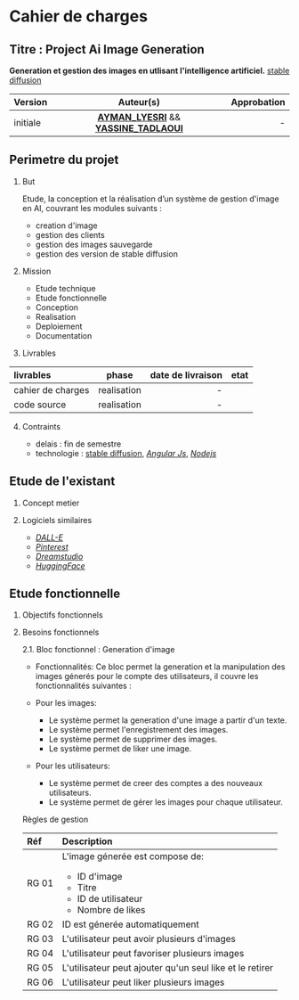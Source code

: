 # Cahier de charges

## Titre : Project Ai Image Generation

**Generation et gestion des images en utlisant l'intelligence artificiel.** [stable diffusion](https://github.com/CompVis/stable-diffusion)

| Version  |                                                 Auteur(s)                                                 | Approbation |
| :------- | :-------------------------------------------------------------------------------------------------------: | ----------: |
| initiale | **[AYMAN_LYESRI](https://github.com/AymanLyesri)** && **[YASSINE_TADLAOUI](https://github.com/Gri-ffin)** |           - |

## Perimetre du projet

1. But

   Etude, la conception et la réalisation d’un système de gestion
   d'image en AI, couvrant les modules suivants :

   - creation d'image
   - gestion des clients
   - gestion des images sauvegarde
   - gestion des version de stable diffusion

2. Mission

   - Etude technique
   - Etude fonctionnelle
   - Conception
   - Realisation
   - Deploiement
   - Documentation

3. Livrables

| livrables         |    phase    | date de livraison | etat |
| :---------------- | :---------: | ----------------: | :--: |
| cahier de charges | realisation |                 - |      |
| code source       | realisation |                 - |      |

4. Contraints

   - delais : fin de semestre
   - technologie : [stable diffusion](https://github.com/CompVis/stable-diffusion), [_Angular Js_](https://angular.io/), [_Nodejs_](https://nodejs.org/en/)

## Etude de l'existant

1. Concept metier

2. Logiciels similaires
   - [_DALL-E_](https://openai.com/dall-e-2/)
   - [_Pinterest_](https://www.pinterest.com/)
   - [_Dreamstudio_](https://beta.dreamstudio.ai/)
   - [_HuggingFace_](https://huggingface.co/spaces/stabilityai/stable-diffusion)

## Etude fonctionnelle

1. Objectifs fonctionnels

2. Besoins fonctionnels

   2.1. Bloc fonctionnel : Generation d'image

   - Fonctionnalités:
     Ce bloc permet la generation et la manipulation des images génerés pour le compte des utilisateurs, il couvre les fonctionnalités suivantes :

   - Pour les images:

     - Le système permet la generation d'une image a partir d'un texte.
     - Le système permet l'enregistrement des images.
     - Le système permet de supprimer des images.
     - Le système permet de liker une image.

   - Pour les utilisateurs:

     - Le système permet de creer des comptes a des nouveaux utilisateurs.
     - Le système permet de gérer les images pour chaque utilisateur.

   Règles de gestion

   | Réf   | Description                                                                                                                  |
   | :---- | :--------------------------------------------------------------------------------------------------------------------------- |
   | RG 01 | L'image génerée est compose de: <ul><li>ID d'image</li><li>Titre</li><li>ID de utilisateur</li><li>Nombre de likes</li></ul> |
   | RG 02 | ID est génerée automatiquement                                                                                               |
   | RG 03 | L'utilisateur peut avoir plusieurs d'images                                                                                  |
   | RG 04 | L'utilisateur peut favoriser plusieurs images                                                                                |
   | RG 05 | L'utilisateur peut ajouter qu'un seul like et le retirer                                                                     |
   | RG 06 | L'utilisateur peut liker plusieurs images                                                                                    |
